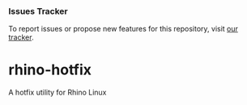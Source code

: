 ### Issues Tracker

To report issues or propose new features for this repository, visit [our tracker](https://github.com/rhino-linux/tracker).

# rhino-hotfix
A hotfix utility for Rhino Linux
